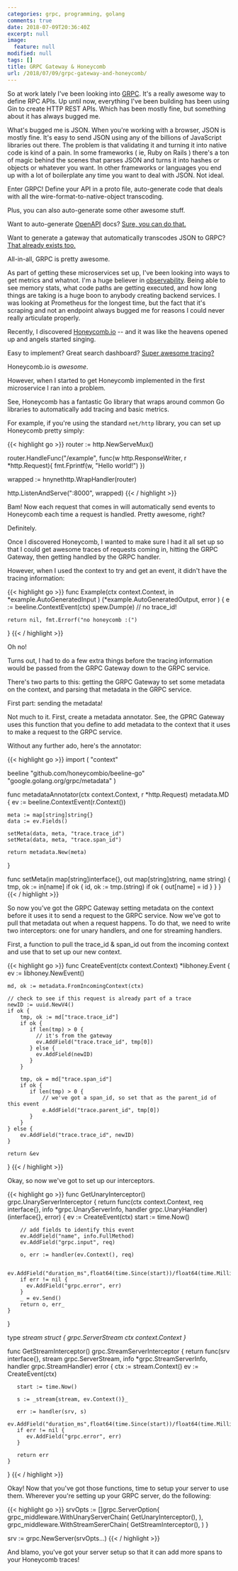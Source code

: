 ```yaml
---
categories: grpc, programming, golang
comments: true
date: 2018-07-09T20:36:40Z
excerpt: null
image:
  feature: null
modified: null
tags: []
title: GRPC Gateway & Honeycomb
url: /2018/07/09/grpc-gateway-and-honeycomb/
---
```


So at work lately I've been looking into [GRPC](https://grpc.io). It's a really
awesome way to define RPC APIs. Up until now, everything I've been building has
been using Gin to create HTTP REST APIs. Which has been mostly fine, but
something about it has always bugged me. 

What's bugged me is JSON. When you're working with a browser, JSON is mostly
fine. It's easy to send JSON using any of the billions of JavaScript libraries
out there. The problem is that validating it and turning it into native code is
kind of a pain. In some frameworks ( ie, Ruby on Rails ) there's a ton of magic
behind the scenes that parses JSON and turns it into hashes or objects or
whatever you want. In other frameworks or languages you end up with a lot of
boilerplate any time you want to deal with JSON. Not ideal.

Enter GRPC! Define your API in a proto file, auto-generate code that deals with
all the wire-format-to-native-object transcoding.

Plus, you can also auto-generate some other awesome stuff.

Want to auto-generate [OpenAPI](https://github.com/OAI/OpenAPI-Specification)
docs? [Sure, you can do
that.](https://github.com/grpc-ecosystem/grpc-gateway/tree/master/protoc-gen-swagger)

Want to generate a gateway that automatically transcodes JSON to GRPC? [That
already exists too.](https://github.com/grpc-ecosystem/grpc-gateway)

All-in-all, GRPC is pretty awesome.

As part of getting these microservices set up, I've been looking into ways to
get metrics and whatnot. I'm a huge believer in
[observability](https://medium.com/@copyconstruct/monitoring-and-observability-8417d1952e1c). Being
able to see memory stats, what code paths are getting executed, and how long
things are taking is a huge boon to anybody creating backend services. I was
looking at Prometheus for the longest time, but the fact that it's scraping and
not an endpoint always bugged me for reasons I could never really articulate
properly. 

Recently, I discovered [Honeycomb.io](https://honeycomb.io) -- and it was like
the heavens opened up and angels started singing. 

Easy to implement? Great search dashboard? [Super awesome
tracing?](https://www.honeycomb.io/blog/2018/06/get-deeper-insights-with-honeycomb-tracing/) 

Honeycomb.io is _awesome_.

However, when I started to get Honeycomb implemented in the first microservice I
ran into a problem.

See, Honeycomb has a fantastic Go library that wraps around common Go libraries
to automatically add tracing and basic metrics.

For example, if you're using the standard `net/http` library, you can set up
Honeycomb pretty simply:

{{< highlight go >}}
router := http.NewServeMux()

router.HandleFunc("/example", func(w http.ResponseWriter, r *http.Request){
    fmt.Fprintf(w, "Hello world!")
})

wrapped := hnynethttp.WrapHandler(router)

http.ListenAndServe(":8000", wrapped)
{{< / highlight >}}

Bam! Now each request that comes in will automatically send events to Honeycomb
each time a request is handled. Pretty awesome, right?

Definitely.

Once I discovered Honeycomb, I wanted to make sure I had it all set up so that I
could get awesome traces of requests coming in, hitting the GRPC Gateway, then
getting handled by the GRPC handler. 

However, when I used the context to try and get an event, it didn't have the
tracing information:

{{< highlight go >}}
func Example(ctx context.Context, in *example.AutoGeneratedInput ) (*example.AutoGeneratedOutput, error ) {
    e := beeline.ContextEvent(ctx)
    spew.Dump(e) // no trace_id!
    
    return nil, fmt.Errorf("no honeycomb :(")
}
{{< / highlight >}}

Oh no!

Turns out, I had to do a few extra things before the tracing information would
be passed from the GRPC Gateway down to the GRPC service.

There's two parts to this: getting the GRPC Gateway to set some metadata on the
context, and parsing that metadata in the GRPC service.

First part: sending the metadata!

Not much to it. First, create a metadata annotator. See, the GPRC Gateway uses
this function that you define to add metadata to the context that it uses to
make a request to the GRPC service. 

Without any further ado, here's the annotator:

{{< highlight go >}}
import (
  "context"

  beeline "github.com/honeycombio/beeline-go"
  "google.golang.org/grpc/metadata"
)

func metadataAnnotator(ctx context.Context, r *http.Request) metadata.MD {
    ev := beeline.ContextEvent(r.Context())
    
    meta := map[string]string{}
    data := ev.Fields()
    
    setMeta(data, meta, "trace.trace_id")
    setMeta(data, meta, "trace.span_id")
    
    return metadata.New(meta)
}

func setMeta(in map[string]interface{}, out map[string]string, name string) {
	tmp, ok := in[name]
	if ok {
		id, ok := tmp.(string)
		if ok {
			out[name] = id
		}
	}
}
{{< / highlight >}}

So now you've got the GRPC Gateway setting metadata on the context before it
uses it to send a request to the GRPC service. Now we've got to pull that
metadata out when a request happens. To do that, we need to write two
interceptors: one for unary handlers, and one for streaming handlers. 

First, a function to pull the trace\_id & span\_id out from the incoming context
and use that to set up our new context.

{{< highlight go >}}
func CreateEvent(ctx context.Context) *libhoney.Event {
    ev := libhoney.NewEvent()
    
    md, ok := metadata.FromIncomingContext(ctx)

    // check to see if this request is already part of a trace
    newID := uuid.NewV4()
    if ok {
        tmp, ok := md["trace.trace_id"]
        if ok {
           if len(tmp) > 0 {
             // it's from the gateway
             ev.AddField("trace.trace_id", tmp[0])
           } else {
             ev.AddField(newID)
           }
        }
        
        tmp, ok = md["trace.span_id"]
        if ok {
           if len(tmp) > 0 {
               // we've got a span_id, so set that as the parent_id of this event
               e.AddField("trace.parent_id", tmp[0])
           }
        }
    } else {
        ev.AddField("trace.trace_id", newID)
    }
    
    return &ev
}
{{< / highlight >}}

Okay, so now we've got to set up our interceptors.

{{< highlight go >}}
func GetUnaryInterceptor() grpc.UnaryServerInterceptor {
    return func(ctx context.Context, req interface{}, info *grpc.UnaryServerInfo, handler grpc.UnaryHandler) (interface{}, error) {
        ev := CreateEvent(ctx)
        start := time.Now()
        
        // add fields to identify this event
        ev.AddField("name", info.FullMethod)
        ev.AddField("grpc.input", req)
        
        o, err := handler(ev.Context(), req)
        
        ev.AddField("duration_ms",float64(time.Since(start))/float64(time.Millisecond))
        if err != nil {
          ev.AddField("grpc.error", err)
        }
        _ = ev.Send()
        return o, err_
    }
}

type _stream struct {
    grpc.ServerStream
    ctx context.Context
}_

func GetStreamInterceptor() grpc.StreamServerInterceptor {
    return func(srv interface{}, stream grpc.ServerStream, info *grpc.StreamServerInfo, handler grpc.StreamHandler) error {
       ctx := stream.Context()
       ev := CreateEvent(ctx)
       
       start := time.Now()
       
       s := _stream{stream, ev.Context()}_
       
       err := handler(srv, s)
       ev.AddField("duration_ms",float64(time.Since(start))/float64(time.Millisecond))
       if err != nil {
          ev.AddField("grpc.error", err)
       }
       
       return err
    }
}
{{< / highlight >}}

Okay! Now that you've got those functions, time to setup your server to use
them. Wherever you're setting up your GRPC server, do the following:

{{< highlight go >}}
srvOpts := []grpc.ServerOption{
    grpc_middleware.WithUnaryServerChain(
      GetUnaryInterceptor(),
    ),
    grpc_middleware.WithStreamSererChain(
      GetStreamInterceptor(),
    )
}

srv := grpc.NewServer(srvOpts...)
{{< / highlight >}}

And blamo, you've got your server setup so that it can add more spans to your
Honeycomb traces!

